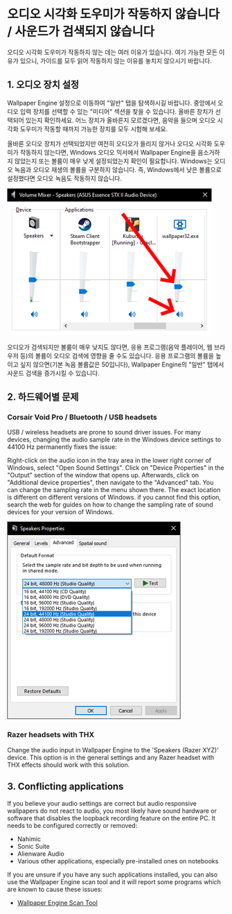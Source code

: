 # 오디오 시각화 도우미가 작동하지 않습니다 / 사운드가 검색되지 않습니다

오디오 시각화 도우미가 작동하지 않는 데는 여러 이유가 있습니다. 여기 가능한 모든 이유가 있으니, 가이드를 모두 읽어 작동하지 않는 이유를 놓치지 않으시기 바랍니다.

## 1. 오디오 장치 설정
Wallpaper Engine 설정으로 이동하여 "일반" 탭을 탐색하시길 바랍니다. 중앙에서 오디오 입력 장치를 선택할 수 있는 "미디어" 섹션을 찾을 수 있습니다. 올바른 장치가 선택되어 있는지 확인하세요. 어느 장치가 올바른지 모르겠다면, 음악을 들으며 오디오 시각화 도우미가 작동할 때까지 가능한 장치를 모두 시험해 보세요.

올바른 오디오 장치가 선택되었지만 여전히 오디오가 들리지 않거나 오디오 시각화 도우미가 작동하지 않는다면, Windows 오디오 믹서에서 Wallpaper Engine을 음소거하지 않았는지 또는 볼륨이 매우 낮게 설정되었는지 확인이 필요합니다. Windows는 오디오 녹음과 오디오 재생의 볼륨을 구분하지 않습니다. 즉, Windows에서 낮은 볼륨으로 설정했다면 오디오 녹음도 작동하지 않습니다.

![Raise volume and unmute Wallpaper Engine in the Windows audio mixer](./audiomixer.png)

오디오가 검색되지만 볼륨이 매우 낮지도 않다면, 응용 프로그램(음악 플레이어, 웹 브라우저 등)의 볼륨이 오디오 검색에 영향을 줄 수도 있습니다. 응용 프로그램의 볼륨을 높이고 싶지 않으면(기본 녹음 볼륨값은 50입니다), Wallpaper Engine의 "일반" 탭에서 사운드 검색을 증가시킬 수 있습니다.

## 2. 하드웨어별 문제

### Corsair Void Pro / Bluetooth / USB headsets

USB / wireless headsets are prone to sound driver issues. For many devices, changing the audio sample rate in the Windows device settings to 44100 Hz permanently fixes the issue:

Right-click on the audio icon in the tray area in the lower right corner of Windows, select "Open Sound Settings". Click on "Device Properties" in the "Output" section of the window that opens up. Afterwards, click on "Additional device properties", then navigate to the "Advanced" tab. You can change the sampling rate in the menu shown there. The exact location is different on different versions of Windows. if you cannot find this option, search the web for guides on how to change the sampling rate of sound devices for your version of Windows.

![Set the sampling rate to "24 bit, 44100 Hz"](./samplingrate.png)

### Razer headsets with THX

Change the audio input in Wallpaper Engine to the 'Speakers (Razer XYZ)' device. This option is in the general settings and any Razer headset with THX effects should work with this solution.

## 3. Conflicting applications

If you believe your audio settings are correct but audio responsive wallpapers do not react to audio, you most likely have sound hardware or software that disables the loopback recording feature on the entire PC. It needs to be configured correctly or removed:

* Nahimic
* Sonic Suite
* Alienware Audio
* Various other applications, especially pre-installed ones on notebooks

If you are unsure if you have any such applications installed, you can also use the Wallpaper Engine scan tool and it will report some programs which are known to cause these issues:

* [Wallpaper Engine Scan Tool](/debug/scantool.html)

